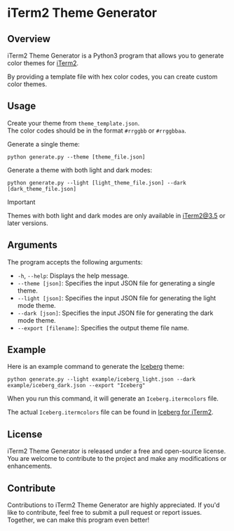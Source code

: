 # iTerm2 Theme Generator

## Overview

iTerm2 Theme Generator is a Python3 program that allows you to generate color themes for [iTerm2](https://iterm2.com).

By providing a template file with hex color codes, you can create custom color themes.

## Usage

Create your theme from `theme_template.json`.  
The color codes should be in the format `#rrggbb` or `#rrggbbaa`.

Generate a single theme:

```shell
python generate.py --theme [theme_file.json]
```

Generate a theme with both light and dark modes:

```shell
python generate.py --light [light_theme_file.json] --dark [dark_theme_file.json]
```

> [!IMPORTANT]
> Themes with both light and dark modes are only available in iTerm2@3.5 or later versions.

## Arguments

The program accepts the following arguments:

- `-h`, `--help`: Displays the help message.
- `--theme [json]`: Specifies the input JSON file for generating a single theme.
- `--light [json]`: Specifies the input JSON file for generating the light mode theme.
- `--dark [json]`: Specifies the input JSON file for generating the dark mode theme.
- `--export [filename]`: Specifies the output theme file name.

## Example

Here is an example command to generate the [Iceberg](https://cocopon.github.io/iceberg.vim) theme:

```shell
python generate.py --light example/iceberg_light.json --dark example/iceberg_dark.json --export "Iceberg"
```

When you run this command, it will generate an `Iceberg.itermcolors` file.

The actual `Iceberg.itermcolors` file can be found in [Iceberg for iTerm2](https://github.com/YusukeSano/iterm2-iceberg).

## License

iTerm2 Theme Generator is released under a free and open-source license. You are welcome to contribute to the project and make any modifications or enhancements.

## Contribute

Contributions to iTerm2 Theme Generator are highly appreciated. If you'd like to contribute, feel free to submit a pull request or report issues. Together, we can make this program even better!
